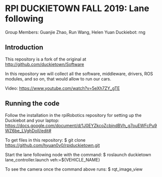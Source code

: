 # RPI DUCKIETOWN FALL 2019: Lane following
Group Members: Guanjie Zhao, Run Wang, Helen Yuan
Duckiebot: rng

## Introduction

This repository is a fork of the original at http://github.com/duckietown/Software

In this repository we will collect all the software, middleware, drivers, ROS modules, and so on, that would allow to run our cars.  

Video: https://www.youtube.com/watch?v=5eXh7ZY_gTE

## Running the code

Follow the installation in the rpiRobotics repository for setting up the Duckiebot and your laptop: https://docs.google.com/document/d/1J0EYZkcoZcbjndBVh_g7ouEWFcPu9WZ6be_LVghDoII/edit#

To get files in this repository:
	$ git clone https://github.com/hyuan0v0/rpiduckietown.git

Start the lane following node with the command:
	$ roslaunch duckietown lane_controller.launch veh:=${VEHICLE_NAME}

To see the camera once the command above runs:
	$ rqt_image_view
